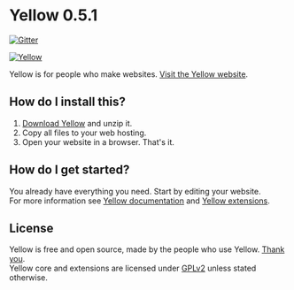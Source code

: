 Yellow 0.5.1
============
[![Gitter](https://badges.gitter.im/Join%20Chat.svg)](https://gitter.im/markseu/yellowcms) 

[![Yellow](https://raw.githubusercontent.com/wiki/markseu/yellowcms/images/yellowcms.jpg)](http://datenstrom.se/yellow)

Yellow is for people who make websites. [Visit the Yellow website](http://datenstrom.se/yellow).

How do I install this?
----------------------
1. [Download Yellow](https://github.com/markseu/yellowcms/archive/master.zip) and unzip it.  
2. Copy all files to your web hosting.  
3. Open your website in a browser. That's it. 

How do I get started?
---------------------
You already have everything you need. Start by editing your website.  
For more information see [Yellow documentation](https://github.com/markseu/yellowcms/wiki) and [Yellow extensions](https://github.com/markseu/yellowcms-extensions). 

License
-------
Yellow is free and open source, made by the people who use Yellow. [Thank you](https://github.com/markseu/yellowcms/wiki/Yellow-contributors).  
Yellow core and extensions are licensed under [GPLv2](http://opensource.org/licenses/GPL-2.0) unless stated otherwise.